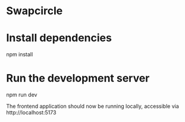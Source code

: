 # Swapcircle

# Install dependencies
npm install 

# Run the development server
npm run dev 

The frontend application should now be running locally, accessible via http://localhost:5173 
